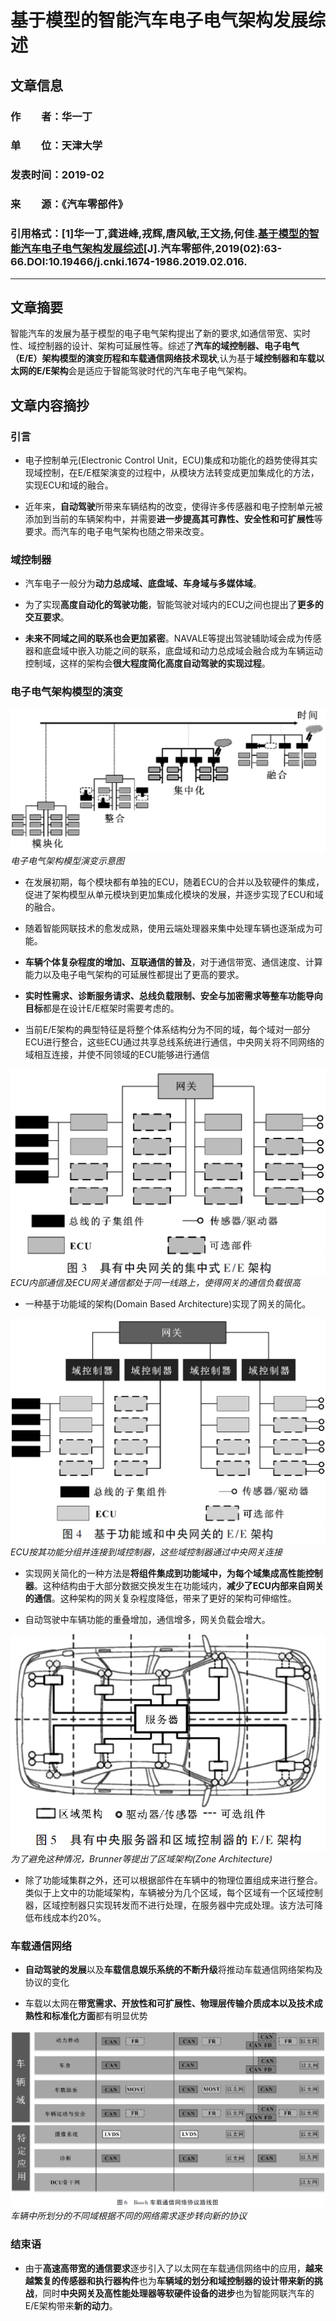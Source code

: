 # 基于模型的智能汽车电子电气架构发展综述

## 文章信息

### 作&emsp;&emsp;者：华一丁

### 单&emsp;&emsp;位：天津大学

### 发表时间：2019-02

### 来&emsp;&emsp;源：《汽车零部件》

### 引用格式：[1]华一丁,龚进峰,戎辉,唐风敏,王文扬,何佳.[基于模型的智能汽车电子电气架构发展综述](https://kns.cnki.net/kcms/detail/detail.aspx?dbcode=CJFD&dbname=CJFDLAST2019&filename=QCLJ201902026)[J].汽车零部件,2019(02):63-66.DOI:10.19466/j.cnki.1674-1986.2019.02.016.

---

## 文章摘要

智能汽车的发展为基于模型的电子电气架构提出了新的要求,如通信带宽、实时性、域控制器的设计、架构可延展性等。综述了**汽车的域控制器、电子电气（E/E）架构模型的演变历程和车载通信网络技术现状**,认为基于**域控制器和车载以太网的E/E架构**会是适应于智能驾驶时代的汽车电子电气架构。

## 文章内容摘抄

### 引言

* 电子控制单元(Electronic Control Unit，ECU)集成和功能化的趋势使得其实现域控制，在E/E框架演变的过程中，从模块方法转变成更加集成化的方法，实现ECU和域的融合。

* 近年来，**自动驾驶**所带来车辆结构的改变，使得许多传感器和电子控制单元被添加到当前的车辆架构中，并需要**进一步提高其可靠性、安全性和可扩展性**等要求。而汽车的电子电气架构也随之带来改变。

### 域控制器

* 汽车电子一般分为**动力总成域、底盘域、车身域与多媒体域**。

* 为了实现**高度自动化的驾驶功能**，智能驾驶对域内的ECU之间也提出了**更多的交互要求**。

* **未来不同域之间的联系也会更加紧密**。NAVALE等提出驾驶辅助域会成为传感器和底盘域中嵌入功能之间的联系，底盘域和动力总成域会融合成为车辆运动控制域，这样的架构会**很大程度简化高度自动驾驶的实现过程**。

### 电子电气架构模型的演变

![电子电气架构模型演变](./../img/detail/002_01.png)
*电子电气架构模型演变示意图*

* 在发展初期，每个模块都有单独的ECU，随着ECU的合并以及软硬件的集成，促进了架构模型从单元模块到更加集成化模块的发展，并逐步实现了ECU和域的融合。

* 随着智能网联技术的愈发成熟，使用云端处理器来集中处理车辆也逐渐成为可能。

* **车辆个体复杂程度的增加、互联通信的普及**，对于通信带宽、通信速度、计算能力以及电子电气架构的可延展性都提出了更高的要求。

* **实时性需求、诊断服务请求、总线负载限制、安全与加密需求等整车功能导向目标**都是在设计E/E框架时需要考虑的。

* 当前E/E架构的典型特征是将整个体系结构分为不同的域，每个域对一部分ECU进行整合，这些ECU通过共享总线系统进行通信，中央网关将不同网络的域相互连接，并使不同领域的ECU能够进行通信

![网关通信负载高](./../img/detail/002_02.png)
*ECU内部通信及ECU网关通信都处于同一线路上，使得网关的通信负载很高*

* 一种基于功能域的架构(Domain Based Architecture)实现了网关的简化。

![基于功能域的架构](./../img/detail/002_03.png)
*ECU按其功能分组并连接到域控制器，这些域控制器通过中央网关连接*

* 实现网关简化的一种方法是**将组件集成到功能域中，为每个域集成高性能控制器**。这种结构由于大部分数据交换发生在功能域内，**减少了ECU内部来自网关的通信**。这种架构的网关复杂程度降低，带来了更好的架构可伸缩性。

* 自动驾驶中车辆功能的重叠增加，通信增多，网关负载会增大。

![区域架构](./../img/detail/002_04.png)
*为了避免这种情况，Brunner等提出了区域架构(Zone Architecture)*

* 除了功能域集群之外，还可以根据部件在车辆中的物理位置组成来进行整合。类似于上文中的功能域架构，车辆被分为几个区域，每个区域有一个区域控制器，区域控制器只实现转发而不进行处理，在服务器中完成处理。该方法可降低布线成本约20%。

### 车载通信网络

* **自动驾驶的发展**以及**车载信息娱乐系统的不断升级**将推动车载通信网络架构及协议的变化

* 车载以太网在**带宽需求、开放性和可扩展性、物理层传输介质成本以及技术成熟性和标准化方面**都有明显优势

![逐步转向新的协议](./../img/detail/002_05.png)
*车辆中所划分的不同域根据不同的网络需求逐步转向新的协议*

### 结束语

* 由于**高速高带宽的通信要求**逐步引入了以太网在车载通信网络中的应用，**越来越繁复的传感器和执行器构件**也为**车辆域的划分和域控制器的设计带来新的挑战**，同时**中央网关及高性能处理器等软硬件设备的进步**也为智能网联汽车的E/E架构带来**新的动力**。
